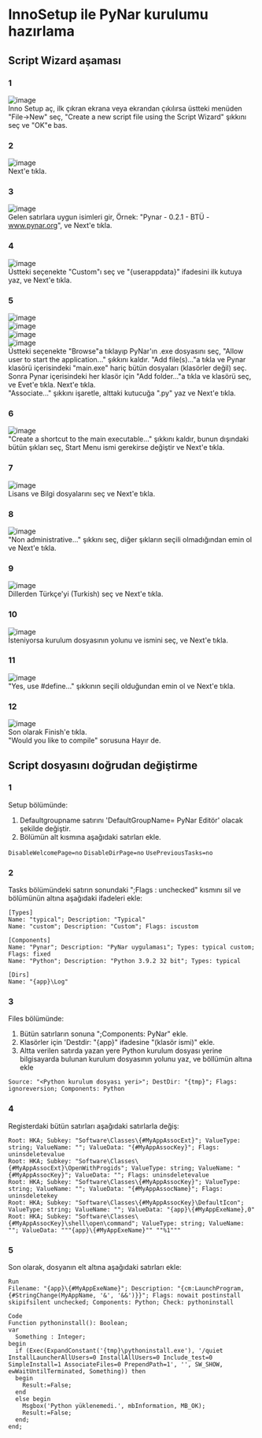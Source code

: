 # InnoSetup ile PyNar kurulumu hazırlama
## Script Wizard aşaması
### 1
![image](https://user-images.githubusercontent.com/43936380/111608321-20f5aa80-87ea-11eb-814a-4d57ee354c91.png)<br>
Inno Setup aç, ilk çıkran ekrana veya ekrandan çıkılırsa üstteki menüden "File->New" seç, "Create a new script file using the Script Wizard" şıkkını seç ve "OK"e bas.<br>
### 2
![image](https://user-images.githubusercontent.com/43936380/111608551-65814600-87ea-11eb-9c43-e4b40335e89a.png)<br>
Next'e tıkla.<br>
### 3
![image](https://user-images.githubusercontent.com/43936380/111608821-b2fdb300-87ea-11eb-9796-1db451346b33.png)<br>
Gelen satırlara uygun isimleri gir, Örnek: "Pynar - 0.2.1 - BTÜ - www.pynar.org", ve Next'e tıkla.<br>
### 4
![image](https://user-images.githubusercontent.com/43936380/111609159-12f45980-87eb-11eb-88f0-f76eb4ef257d.png)<br>
Üstteki seçenekte "Custom"ı seç ve "{userappdata}" ifadesini ilk kutuya yaz, ve Next'e tıkla.<br>

### 5
![image](https://user-images.githubusercontent.com/43936380/111611801-e55cdf80-87ed-11eb-9c67-672edc8829f5.png)<br>
![image](https://user-images.githubusercontent.com/43936380/111609470-623a8a00-87eb-11eb-98dc-523c0f46e0c5.png)<br>
![image](https://user-images.githubusercontent.com/43936380/111610786-c6118280-87ec-11eb-880c-1b38c52ef77d.png)<br>
![image](https://user-images.githubusercontent.com/43936380/111612163-44baef80-87ee-11eb-988c-089977da3f16.png)<br>
Üstteki seçenekte "Browse"a tıklayıp PyNar'ın .exe dosyasını seç, "Allow user to start the application..." şıkkını kaldır. "Add file(s)..."a tıkla ve Pynar klasörü içerisindeki "main.exe" hariç bütün dosyaları (klasörler değil) seç. Sonra Pynar içerisindeki her klasör için "Add folder..."a tıkla ve klasörü seç, ve Evet'e tıkla. Next'e tıkla.<br>
"Associate..." şıkkını işaretle, alttaki kutucuğa ".py" yaz ve Next'e tıkla.

### 6
![image](https://user-images.githubusercontent.com/43936380/111612372-7469f780-87ee-11eb-85bf-dcd234e328f7.png)<br>
"Create a shortcut to the main executable..." şıkkını kaldır, bunun dışındaki bütün şıkları seç, Start Menu ismi gerekirse değiştir ve Next'e tıkla.<br>
### 7
![image](https://user-images.githubusercontent.com/43936380/111612591-ab400d80-87ee-11eb-8fde-2aeb887266d5.png)<br>
Lisans ve Bilgi dosyalarını seç ve Next'e tıkla.<br>
### 8
![image](https://user-images.githubusercontent.com/43936380/111612775-df1b3300-87ee-11eb-9691-74c108380d34.png)<br>
"Non administrative..." şıkkını seç, diğer şıkların seçili olmadığından emin ol ve Next'e tıkla.<br>
### 9
![image](https://user-images.githubusercontent.com/43936380/111612951-0eca3b00-87ef-11eb-8730-58469e3bad44.png)<br>
Dillerden Türkçe'yi (Turkish) seç ve Next'e tıkla.<br>
### 10
![image](https://user-images.githubusercontent.com/43936380/111613036-273a5580-87ef-11eb-9d99-f2c10255caeb.png)<br>
İsteniyorsa kurulum dosyasının yolunu ve ismini seç, ve Next'e tıkla.<br>
### 11
![image](https://user-images.githubusercontent.com/43936380/111613164-476a1480-87ef-11eb-8bd7-776d1dcb5c32.png)<br>
"Yes, use #define..." şıkkının seçili olduğundan emin ol ve Next'e tıkla.<br>
### 12
![image](https://user-images.githubusercontent.com/43936380/111613243-5c46a800-87ef-11eb-9f43-00344661d7c2.png)<br>
Son olarak Finish'e tıkla.<br>
"Would you like to compile" sorusuna Hayır de.<br>

## Script dosyasını doğrudan değiştirme
### 1
Setup bölümünde:<br> 
	<ol>
	<li>Defaultgroupname satırını 'DefaultGroupName= PyNar Editör' olacak şekilde değiştir.</li>
	<li>Bölümün alt kısmına aşağıdaki satırları ekle.</li>
	</ol>
	```
	DisableWelcomePage=no
	```
	```
	DisableDirPage=no
	```
	```
	UsePreviousTasks=no
	```
### 2
Tasks bölümündeki satırın sonundaki ";Flags : unchecked" kısmını sil ve bölümünün altına aşağıdaki ifadeleri ekle:<br>

```
[Types]
Name: "typical"; Description: "Typical"
Name: "custom"; Description: "Custom"; Flags: iscustom

[Components]
Name: "Pynar"; Description: "PyNar uygulaması"; Types: typical custom; Flags: fixed
Name: "Python"; Description: "Python 3.9.2 32 bit"; Types: typical

[Dirs]
Name: "{app}\Log"

```
### 3
Files bölümünde:
	<ol>
	<li>Bütün satırların sonuna ";Components: PyNar" ekle.</li>
	<li>Klasörler için 'Destdir: "{app}" ifadesine "\(klasör ismi)" ekle.</li>
	<li>Altta verilen satırda <Python kurulum yeri> yazan yere Python kurulum dosyası yerine bilgisayarda bulunan kurulum dosyasının yolunu yaz, ve böllümün altına ekle</li>
	</ol>
	```Source: "<Python kurulum dosyası yeri>"; DestDir: "{tmp}"; Flags: ignoreversion; Components: Python```

### 4
Registerdaki bütün satırları aşağıdaki satırlarla değiş:
```
Root: HKA; Subkey: "Software\Classes\{#MyAppAssocExt}"; ValueType: string; ValueName: ""; ValueData: "{#MyAppAssocKey}"; Flags: uninsdeletevalue
Root: HKA; Subkey: "Software\Classes\{#MyAppAssocExt}\OpenWithProgids"; ValueType: string; ValueName: "{#MyAppAssocKey}"; ValueData: ""; Flags: uninsdeletevalue
Root: HKA; Subkey: "Software\Classes\{#MyAppAssocKey}"; ValueType: string; ValueName: ""; ValueData: "{#MyAppAssocName}"; Flags: uninsdeletekey
Root: HKA; Subkey: "Software\Classes\{#MyAppAssocKey}\DefaultIcon"; ValueType: string; ValueName: ""; ValueData: "{app}\{#MyAppExeName},0"
Root: HKA; Subkey: "Software\Classes\{#MyAppAssocKey}\shell\open\command"; ValueType: string; ValueName: ""; ValueData: """{app}\{#MyAppExeName}"" ""%1"""
```
### 5
Son olarak, dosyanın elt altına aşağıdaki satırları ekle:

```
Run
Filename: "{app}\{#MyAppExeName}"; Description: "{cm:LaunchProgram,{#StringChange(MyAppName, '&', '&&')}}"; Flags: nowait postinstall skipifsilent unchecked; Components: Python; Check: pythoninstall 

Code
Function pythoninstall(): Boolean;
var
  Something : Integer;
begin
  if (Exec(ExpandConstant('{tmp}\pythoninstall.exe'), '/quiet InstallLauncherAllUsers=0 InstallAllUsers=0 Include_test=0 SimpleInstall=1 AssociateFiles=0 PrependPath=1', '', SW_SHOW, ewWaitUntilTerminated, Something)) then
  begin  
    Result:=False;
  end
  else begin
    Msgbox('Python yüklenemedi.', mbInformation, MB_OK);
    Result:=False;
  end;
end;
```

